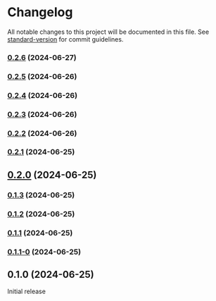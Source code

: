 # Changelog

All notable changes to this project will be documented in this file. See [standard-version](https://github.com/conventional-changelog/standard-version) for commit guidelines.

### [0.2.6](https://github.com/Kr4pper/pepegSit-td/compare/v0.2.5...v0.2.6) (2024-06-27)

### [0.2.5](https://github.com/Kr4pper/pepegSit-td/compare/v0.2.4...v0.2.5) (2024-06-26)

### [0.2.4](https://github.com/Kr4pper/pepegSit-td/compare/v0.2.3...v0.2.4) (2024-06-26)

### [0.2.3](https://github.com/Kr4pper/pepegSit-td/compare/v0.2.2...v0.2.3) (2024-06-26)

### [0.2.2](https://github.com/Kr4pper/pepegSit-td/compare/v0.2.1...v0.2.2) (2024-06-26)

### [0.2.1](https://github.com/Kr4pper/pepegSit-td/compare/v0.2.0...v0.2.1) (2024-06-25)

## [0.2.0](https://github.com/Kr4pper/pepegSit-td/compare/v0.1.3...v0.2.0) (2024-06-25)

### [0.1.3](https://github.com/Kr4pper/pepegSit-td/compare/v0.1.2...v0.1.3) (2024-06-25)

### [0.1.2](https://github.com/Kr4pper/pepegSit-td/compare/v0.1.1...v0.1.2) (2024-06-25)

### [0.1.1](https://github.com/Kr4pper/pepegSit-td/compare/v0.1.1-0...v0.1.1) (2024-06-25)

### [0.1.1-0](https://github.com/Kr4pper/pepegSit-td/compare/v0.1.0...v0.1.1-0) (2024-06-25)

## 0.1.0 (2024-06-25)
Initial release
